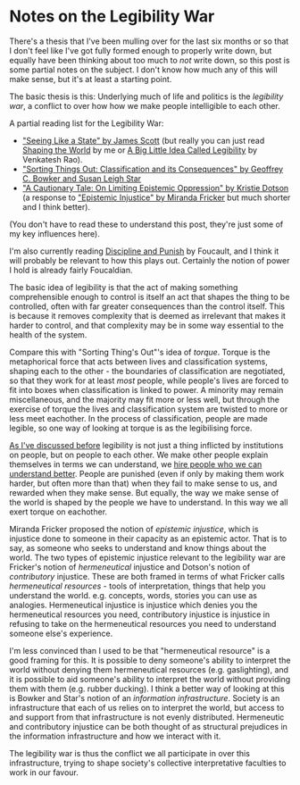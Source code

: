 # Notes on the Legibility War

There's a thesis that I've been mulling over for the last six months or so that I don't feel like I've got fully formed enough to properly write down,
but equally have been thinking about too much to *not* write down, so this post is some partial notes on the subject.
I don't know how much any of this will make sense, but it's at least a starting point.

The basic thesis is this:
Underlying much of life and politics is the *legibility war*, a conflict to over how how we make people intelligible to each other.

A partial reading list for the Legibility War:

* ["Seeing Like a State" by James Scott](https://amzn.to/2WjNL7v) (but really you can just read [Shaping the World](https://www.drmaciver.com/2017/11/shaping-the-world/) by me or [A Big Little Idea Called Legibility](https://www.ribbonfarm.com/2010/07/26/a-big-little-idea-called-legibility/) by Venkatesh Rao).
* ["Sorting Things Out: Classification and its Consequences" by Geoffrey C. Bowker and Susan Leigh Star](https://amzn.to/2Wj5YCd)
* ["A Cautionary Tale: On Limiting Epistemic Oppression" by Kristie Dotson](https://www.jstor.org/stable/10.5250/fronjwomestud.33.1.0024?seq=1#page_scan_tab_contents) (a response to ["Epistemic Injustice" by Miranda Fricker](https://amzn.to/316rA3y) but much shorter and I think better).

(You don't have to read these to understand this post, they're just some of my key influences here).

I'm also currently reading [Discipline and Punish](https://amzn.to/2ZaHR5J) by Foucault, and I think it will probably be relevant to how this plays out.
Certainly the notion of power I hold is already fairly Foucaldian.

The basic idea of legibility is that the act of making something comprehensible enough to control is itself an act that shapes the thing to be controlled,
often with far greater consequences than the control itself.
This is because it removes complexity that is deemed as irrelevant that makes it harder to control,
and that complexity may be in some way essential to the health of the system.

Compare this with "Sorting Thing's Out"'s idea of *torque*.
Torque is the metaphorical force that acts between lives and classification systems,
shaping each to the other - the boundaries of classification are negotiated,
so that they work for at least *most* people,
while people's lives are forced to fit into boxes when classification is linked to power.
A minority may remain miscellaneous, and the majority may fit more or less well,
but through the exercise of torque the lives and classification system are twisted to more or less meet eachother.
In the process of classification, people are made legible,
so one way of looking at torque is as the legibilising force.

[As I've discussed before](https://notebook.drmaciver.com/posts/2018-11-14-09:53.html) legibility is not just a thing inflicted by institutions on people,
but on people to each other.
We make other people explain themselves in terms we can understand,
we [hire people who we can understand better](https://twitter.com/DRMacIver/status/1127149931804942336).
People are punished (even if only by making them work harder, but often more than that) when they fail to make sense to us,
and rewarded when they make sense.
But equally, the way we make sense of the world is shaped by the people we have to understand.
In this way we all exert torque on eachother.

Miranda Fricker proposed the notion of *epistemic injustice*, which is injustice done to someone in their capacity as an epistemic actor. That is to say, as someone who seeks to understand and know things about the world.
The two types of epistemic injustice relevant to the legibility war are Fricker's notion of *hermeneutical* injustice and Dotson's notion of *contributory* injustice.
These are both framed in terms of what Fricker calls *hermeneutical resources* - tools of interpretation, things that help you understand the world.
e.g. concepts, words, stories you can use as analogies.
Hermeneutical injustice is injustice which denies you the hermeneutical resources you need,
contributory injustice is injustice in refusing to take on the hermeneutical resources you need to understand someone else's experience.

I'm less convinced than I used to be that "hermeneutical resource" is a good framing for this.
It is possible to deny someone's ability to interpret the world without denying them hermeneutical resources (e.g. gaslighting), and it is possible to aid someone's ability to interpret the world without providing them with them (e.g. rubber ducking).
I think a better way of looking at this is Bowker and Star's notion of an *information infrastructure*.
Society is an infrastructure that each of us relies on to interpret the world,
but access to and support from that infrastructure is not evenly distributed.
Hermeneutic and contributory injustice can be both thought of as structural prejudices in the information infrastructure and how we interact with it.

The legibility war is thus the conflict we all participate in over this infrastructure,
trying to shape society's collective interpretative faculties to work in our favour.
